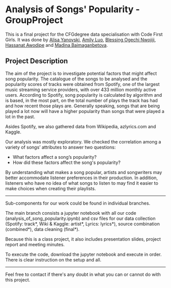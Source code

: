 # Analysis of Songs' Popularity - GroupProject

This is a final project for the CFGdegree data specialisation with Code First Girls. It was done by [Alisa Yanovski](https://www.linkedin.com/in/alisa-yanovski/), [Amily Luo](www.linkedin.com/in/amaliyaluo), [Blessing Ogechi Nwojiji](https://www.linkedin.com/in/blessing-ogechi-nwojiji-89a869b6/), [Hassanat Awodipe](https://www.linkedin.com/in/hassanatawodipe/) and [Madina Baimaganbetova](https://www.linkedin.com/in/madina-baimaganbetova/).  


## Project Description

The aim of the project is to investigate potential factors that might affect song popularity. The catalogue of the songs to be analysed and the popularity scores of tracks were obtained from Spotify, one of the largest music streaming service providers, with over 433 million monthly active users. According to Spotify, song popularity is calculated by algorithm and is based, in the most part, on the total number of plays the track has had and how recent those plays are. Generally speaking, songs that are being played a lot now will have a higher popularity than songs that were played a lot in the past. 

Asides Spotify, we also gathered data from Wikipedia, azlyrics.com and Kaggle.

Our analysis was mostly exploratory. We checked the correlation among a variety of songs’ attributes to answer two questions:
* What factors affect a song’s popularity? 
* How did these factors affect the song's popularity? 

By understanding what makes a song popular, artists and songwriters may better accommodate listener preferences in their production. In addition, listeners who have no idea of what songs to listen to may find it easier to make choices when creating their playlists. 


-------------------------------------------------------------------------------------------------------

Sub-components for our work could be found in individual branches.

The main branch consists a jupyter notebook with all our code (analysis_of_song_popularity.ipynb) and csv files for our data collection (Spotify: track*, Wiki & Kaggle: artist*, Lyrics: lyrics*), source combination (combined*), data cleaning (final*).

Because this is a class project, it also includes presentation slides, project report and meeting minutes. 

To execute the code, download the jupyter notebook and execute in order. There is clear instruction on the setup and all.

---------------------------------------------------------------------------------------------------------

Feel free to contact if there's any doubt in what you can or cannot do with this project.
